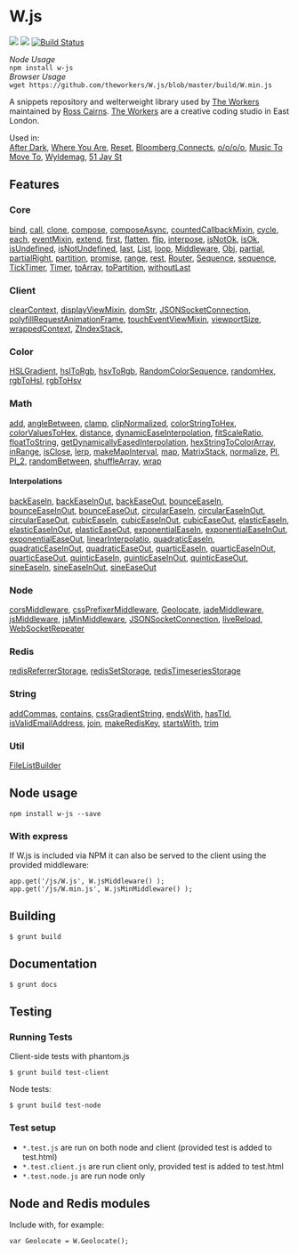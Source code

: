 # W.js

![](https://img.shields.io/npm/v/w-js.svg?style=flat)
![](https://img.shields.io/npm/dm/w-js.svg)
[![Build Status](https://travis-ci.org/theworkers/W.js.svg?branch=master)](https://travis-ci.org/theworkers/W.js)

_Node Usage_  
`npm install w-js`  
*Browser Usage*  
`wget https://github.com/theworkers/W.js/blob/master/build/W.min.js`

A snippets repository and welterweight library used by [The Workers](http://theworkers.net) maintained by [Ross Cairns](http://rosscairns.com/). [The Workers](http://theworkers.net) are a creative coding studio in East London. 

Used in:  
[After Dark](http://afterdark.io/),
[Where You Are](http://where-you-are.com/),
[Reset](http://www.bibliothequedesign.com/projects/branding/reset/),
[Bloomberg Connects](http://www.tate.org.uk/visit/tate-modern/things-to-do/bloomberg-connects-interactive-activities),
[o/o/o/o](http://o-o-o-o.co.uk/),
[Music To Move To](http://musictomoveto.co.uk/),
[Wyldemag](http://archive.wyldemag.co.uk/),
[51 Jay St](http://51jayst.com/)
 
## Features

### Core

[bind](core/bind.js),
[call](core/call.js),
[clone](core/clone.js),
[compose](core/compose.js),
[composeAsync](core/compose-async.js),
[countedCallbackMixin](core/counted-callback-mixin.js),
[cycle](core/cycle.js),
[each](core/each.js),
[eventMixin](core/event-mixin.js),
[extend](core/extend.js),
[first](core/first.js),
[flatten](core/flatten.js),
[flip](core/flip.js),
[interpose](core/interpose.js),
[isNotOk](core/is-not-ok.js),
[isOk](core/is-ok.js),
[isUndefined](core/is-undefined.js),
[isNotUndefined](core/is-not-undefined.js),
[last](core/last.js),
[List](core/list.js),
[loop](core/loop.js),
[Middleware](core/middleware.js),
[Obj](core/object.js),
[partial](core/partial.js),
[partialRight](core/partial-right.js),
[partition](core/partition.js),
[promise](core/promise.js),
[range](core/range.js),
[rest](core/rest.js),
[Router](core/router.js),
[Sequence](core/sequence.js),
[sequence](core/sequence.js),
[TickTimer](core/tick-timer.js),
[Timer](core/timer.js),
[toArray](core/to-array.js),
[toPartition](core/to-partition.js),
[withoutLast](core/without-last.js)

### Client

[clearContext](client/clear-context.js),
[displayViewMixin](client/display-view-mixin.js),
[domStr](client/dom-str.js),
[JSONSocketConnection](client/json-socket-connection.js),
[polyfillRequestAnimationFrame](client/polyfill-request-animation-frame.js),
[touchEventViewMixin](client/touch-event-view-mixin.js),
[viewportSize](client/viewport-size.js),
[wrappedContext](client/wrapped-context.js),
[ZIndexStack](client/z-index-stack.js),

### Color

[HSLGradient](color/hsl-gradient.js),
[hslToRgb](color/hsl-to-rgb.js),
[hsvToRgb](color/hsv-to-rgb.js),
[RandomColorSequence](color/random-color-sequence.js),
[randomHex](color/random-hex.js),
[rgbToHsl](color/rgb-to-hsl.js),
[rgbToHsv](color/rgb-to-hsv.js)

### Math

[add](math/add.js),
[angleBetween](math/angle-between.js),
[clamp](math/clamp.js),
[clipNormalized](math/clip-normalized.js),
[colorStringToHex](math/color-string-to-hex.js),
[colorValuesToHex](math/color-values-to-hex.js),
[distance](math/distance.js),
[dynamicEaseInterpolation](math/dynamic-ease-interpolation.js),
[fitScaleRatio](math/fit-scale-ratio.js),
[floatToString](math/float-to-string.js),
[getDynamicallyEasedInterpolation](math/get-dynamically-eased-interpolation.js),
[hexStringToColorArray](math/hex-string-to-color-array.js),
[inRange](math/in-range.js),
[isClose](math/is-close.js),
[lerp](math/lerp.js),
[makeMapInterval](math/make-map-interval.js),
[map](math/map.js),
[MatrixStack](math/matrix-stack.js),
[normalize](math/normalize.js),
[PI](math/p-i.js),
[PI_2](math/pi-2.js),
[randomBetween](math/random-between.js),
[shuffleArray](math/shuffle-array.js),
[wrap](math/wrap.js)

#### Interpolations

[backEaseIn](math/interpolations/back-ease-in.js),
[backEaseInOut](math/interpolations/back-ease-in-out.js),
[backEaseOut](math/interpolations/back-ease-out.js),
[bounceEaseIn](math/interpolations/bounce-ease-in.js),
[bounceEaseInOut](math/interpolations/bounce-ease-in-out.js),
[bounceEaseOut](math/interpolations/bounce-ease-out.js),
[circularEaseIn](math/interpolations/circular-ease-in.js),
[circularEaseInOut](math/interpolations/circular-ease-in-out.js),
[circularEaseOut](math/interpolations/circular-ease-out.js),
[cubicEaseIn](math/interpolations/cubic-ease-in.js),
[cubicEaseInOut](math/interpolations/cubic-ease-in-out.js),
[cubicEaseOut](math/interpolations/cubic-ease-out.js),
[elasticEaseIn](math/interpolations/elastic-ease-in.js),
[elasticEaseInOut](math/interpolations/elastic-ease-in-out.js),
[elasticEaseOut](math/interpolations/elastic-ease-out.js),
[exponentialEaseIn](math/interpolations/exponential-ease-in.js),
[exponentialEaseInOut](math/interpolations/exponential-ease-in-out.js),
[exponentialEaseOut](math/interpolations/exponential-ease-out.js),
[linearInterpolatio](math/interpolations/linear-interpolatio.js),
[quadraticEaseIn](math/interpolations/quadratic-ease-in.js),
[quadraticEaseInOut](math/interpolations/quadratic-ease-in-out.js),
[quadraticEaseOut](math/interpolations/quadratic-ease-out.js),
[quarticEaseIn](math/interpolations/quartic-ease-in.js),
[quarticEaseInOut](math/interpolations/quartic-ease-in-out.js),
[quarticEaseOut](math/interpolations/quartic-ease-out.js),
[quinticEaseIn](math/interpolations/quintic-ease-in.js),
[quinticEaseInOut](math/interpolations/quintic-ease-in-out.js),
[quinticEaseOut](math/interpolations/quintic-ease-out.js),
[sineEaseIn](math/interpolations/sine-ease-in.js),
[sineEaseInOut](math/interpolations/sine-ease-in-out.js),
[sineEaseOut](math/interpolations/sine-ease-out.js)

### Node

[corsMiddleware](node/cors-middleware.js),
[cssPrefixerMiddleware](node/css-prefixer-middleware.js),
[Geolocate](node/geolocate.js),
[jadeMiddleware](node/jade-middleware.js),
[jsMiddleware](node/js-middleware.js),
[jsMinMiddleware](node/js-min-middleware.js),
[JSONSocketConnection](node/json-socket-connection.js),
[liveReload](node/live-reload.js),
[WebSocketRepeater](node/web-socket-repeater.js)

### Redis

[redisReferrerStorage](redis/redis-referrer-storage.js),
[redisSetStorage](redis/redis-set-storage.js),
[redisTimeseriesStorage](redis/redis-timeseries-storage.js)

### String

[addCommas](string/add-commas.js),
[contains](string/contains.js),
[cssGradientString](string/css-gradient-string.js),
[endsWith](string/ends-with.js),
[hasTld](string/has-tld.js),
[isValidEmailAddress](string/is-valid-email-address.js),
[join](string/join.js),
[makeRedisKey](string/make-redis-key.js),
[startsWith](string/starts-with.js),
[trim](string/trim.js)

### Util

[FileListBuilder](util/file-list-builder.js)

## Node usage

    npm install w-js --save

### With express

If W.js is included via NPM it can also be served to the client using the provided middleware:

	app.get('/js/W.js', W.jsMiddleware() );
	app.get('/js/W.min.js', W.jsMinMiddleware() );

## Building

    $ grunt build

## Documentation 

    $ grunt docs

## Testing

### Running Tests

Client-side tests with phantom.js

    $ grunt build test-client

Node tests:

    $ grunt build test-node

### Test setup

* `*.test.js` are run on both node and client (provided test is added to test.html)
* `*.test.client.js` are run client only, provided test is added to test.html
* `*.test.node.js` are run node only

## Node and Redis modules

Include with, for example:

    var Geolocate = W.Geolocate();
